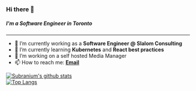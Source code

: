 ### Hi there 👋
##### I'm a Software Engineer in Toronto
---

- 🔭 I’m currently working as a **Software Engineer @ Slalom Consulting**
- 🌱 I’m currently learning **Kubernetes** and **React best practices**
- 👯 I’m working on a self hosted Media Manager
- 📫 How to reach me:
  **[Email](mailto:safderareepattamannil@gmail.com)**

[![Subranium's github stats](https://github-readme-stats.vercel.app/api?username=safderareepattamannil&show_icons=true&theme=merko)](https://github.com/anuraghazra/github-readme-stats)
<br>
[![Top Langs](https://github-readme-stats.vercel.app/api/top-langs/?username=safderareepattamannil&layout=compact&theme=merko)](https://github.com/anuraghazra/github-readme-stats)
